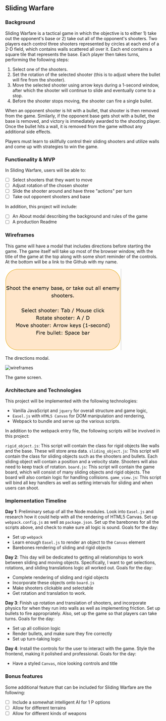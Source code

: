 ## Sliding Warfare

### Background

Sliding Warfare is a tactical game in which the objective is to either 1) take out the opponent's base or 2) take out all of the opponent's shooters. Two players each control three shooters represented by circles at each end of a 2-D field, which contains walls scattered all over it. Each end contains a square tile that represents the base. Each player then takes turns, performing the following steps:

1) Select one of the shooters.
2) Set the rotation of the selected shooter (this is to adjust where the bullet will fire from the shooter).
3) Move the selected shooter using arrow keys during a 1-second window, after which the shooter will continue to slide and eventually come to a stop.
4) Before the shooter stops moving, the shooter can fire a single bullet.

When an opponent shooter is hit with a bullet, that shooter is then removed from the game. Similarly, if the opponent base gets shot with a bullet, the base is removed, and victory is immediately awarded to the shooting player. Once the bullet hits a wall, it is removed from the game without any additional side effects.

Players must learn to skillfully control their sliding shooters and utilize walls and come up with strategies to win the game.

### Functionality & MVP  

In Sliding Warfare, users will be able to:

- [ ] Select shooters that they want to move
- [ ] Adjust rotation of the chosen shooter
- [ ] Slide the shooter around and have three "actions" per turn
- [ ] Take out opponent shooters and base

In addition, this project will include:

- [ ] An About modal describing the background and rules of the game
- [ ] A production Readme

### Wireframes

This game will have a modal that includes directions before starting the game. The game itself will take up most of the browser window, with the title of the game at the top along with some short reminder of the controls. At the bottom will be a link to the Github with my name.

![wireframes](wireframes/controls.png)

The directions modal.

![wireframes](wireframes/game_screen.png)

The game screen.

### Architecture and Technologies

This project will be implemented with the following technologies:

- Vanilla JavaScript and `jquery` for overall structure and game logic,
- `Easel.js` with `HTML5 Canvas` for DOM manipulation and rendering,
- Webpack to bundle and serve up the various scripts.

In addition to the webpack entry file, the following scripts will be involved in this project:

`rigid_object.js`: This script will contain the class for rigid objects like walls and the base. These will store area data.
`sliding_object.js`: This script will contain the class for sliding objects such as the shooters and bullets. Each sliding object will contain a position and a velocity state. Shooters will also need to keep track of rotation.
`board.js`: This script will contain the game board, which will consist of many sliding objects and rigid objects. The board will also contain logic for handling collisions.
`game_view.js`: This script will bind all key handlers as well as setting intervals for sliding and when users can shoot.


### Implementation Timeline

**Day 1**: Preliminary setup of all the Node modules. Look into `Easel.js` and research how it could help with all the rendering of HTML5 Canvas. Set up `webpack.config.js` as well as `package.json`. Set up the barebones for all the scripts above, and check to make sure all logic is sound. Goals for the day:

- Set up `webpack`
- Learn enough `Easel.js` to render an object to the `Canvas` element
- Barebones rendering of sliding and rigid objects

**Day 2**: This day will be dedicated to getting all relationships to work between sliding and moving objects. Specifically, I want to get selections, rotations, and sliding translations logic all worked out. Goals for the day:

- Complete rendering of sliding and rigid objects
- Incorporate these objects onto `board.js`
- Make shooters clickable and selectable
- Get rotation and translation to work.

**Day 3**: Finish up rotation and translation of shooters, and incorporate physics for when they run into walls as well as implementing friction. Set up bullets to fire appropriately. Also, set up the game so that players can take turns. Goals for the day:


- Set up all collision logic
- Render bullets, and make sure they fire correctly
- Set up turn-taking logic


**Day 4**: Install the controls for the user to interact with the game.  Style the frontend, making it polished and professional.  Goals for the day:

- Have a styled `Canvas`, nice looking controls and title


### Bonus features

Some additional feature that can be included for Sliding Warfare are the following:

- [ ] Include a somewhat intelligent AI for 1 P options
- [ ] Allow for different terrains
- [ ] Allow for different kinds of weapons
